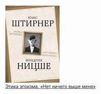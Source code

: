 ![](Этика%20эгоизма.%20«Нет%20ничего%20выше%20меня».jpg)  
[Этика эгоизма. «Нет ничего выше меня»](Этика%20эгоизма.%20«Нет%20ничего%20выше%20меня».md)
